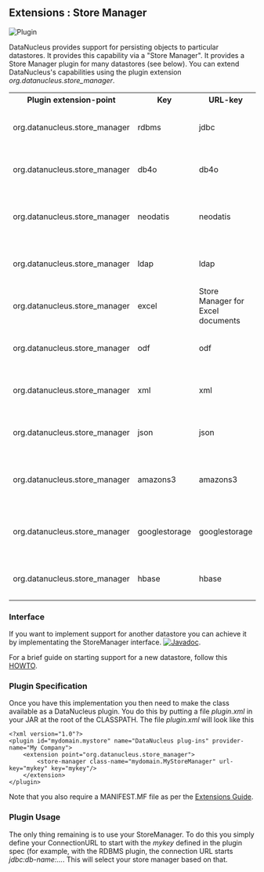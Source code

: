 <head><title>Extensions : Store Manager</title></head>

## Extensions : Store Manager
![Plugin](../images/nucleus_plugin.gif)

DataNucleus provides support for persisting objects to particular datastores. It provides this capability via a "Store Manager". 
It provides a Store Manager plugin for many datastores (see below). You can extend DataNucleus's capabilities using the plugin extension 
*org.datanucleus.store_manager*.

<table>
    <tr>
        <th>Plugin extension-point</th>
        <th>Key</th>
        <th>URL-key</th>
        <th>Description</th>
        <th width="80">Location</th>
    </tr>
    <tr>
        <td>org.datanucleus.store_manager</td>
        <td>rdbms</td>
        <td>jdbc</td>
        <td>Store Manager for RDBMS datastores</td>
        <td>datanucleus-rdbms</td>
    </tr>
    <tr>
        <td>org.datanucleus.store_manager</td>
        <td>db4o</td>
        <td>db4o</td>
        <td>Store Manager for DB4O datastore</td>
        <td>datanucleus-db4o</td>
    </tr>
    <tr>
        <td>org.datanucleus.store_manager</td>
        <td>neodatis</td>
        <td>neodatis</td>
        <td>Store Manager for NeoDatis datastores</td>
        <td>datanucleus-neodatis</td>
    </tr>
    <tr>
        <td>org.datanucleus.store_manager</td>
        <td>ldap</td>
        <td>ldap</td>
        <td>Store Manager for LDAP datastores</td>
        <td>datanucleus-ldap</td>
    </tr>
    <tr>
        <td>org.datanucleus.store_manager</td>
        <td>excel</td>
        <td>Store Manager for Excel documents</td>
        <td>excel</td>
        <td>datanucleus-excel</td>
    </tr>
    <tr>
        <td>org.datanucleus.store_manager</td>
        <td>odf</td>
        <td>odf</td>
        <td>Store Manager for ODF datastores</td>
        <td>datanucleus-odf</td>
    </tr>
    <tr>
        <td>org.datanucleus.store_manager</td>
        <td>xml</td>
        <td>xml</td>
        <td>Store Manager for XML datastores</td>
        <td>datanucleus-xml</td>
    </tr>
    <tr>
        <td>org.datanucleus.store_manager</td>
        <td>json</td>
        <td>json</td>
        <td>Store Manager for JSON datastores</td>
        <td>datanucleus-json</td>
    </tr>
    <tr>
        <td>org.datanucleus.store_manager</td>
        <td>amazons3</td>
        <td>amazons3</td>
        <td>Store Manager for Amazon S3 datastore</td>
        <td>datanucleus-json</td>
    </tr>
    <tr>
        <td>org.datanucleus.store_manager</td>
        <td>googlestorage</td>
        <td>googlestorage</td>
        <td>Store Manager for Google Storage datastore</td>
        <td>datanucleus-json</td>
    </tr>                
    <tr>
        <td>org.datanucleus.store_manager</td>
        <td>hbase</td>
        <td>hbase</td>
        <td>Store Manager for HBase datastores</td>
        <td>datanucleus-hbase</td>
    </tr>
</table>

### Interface

If you want to implement support for another datastore you can achieve it by implementating the StoreManager interface.
[![Javadoc](../images/javadoc.gif)](http://www.datanucleus.org/javadocs/core/latest/org/datanucleus/store/StoreManager.html).

For a brief guide on starting support for a new datastore, follow this
[HOWTO](../development/new_store_plugin_howto.html).

### Plugin Specification

Once you have this implementation you then need to make the class available as a DataNucleus plugin. You do this by putting a file 
_plugin.xml_ in your JAR at the root of the CLASSPATH. The file _plugin.xml_ will look like this

	<?xml version="1.0"?>
	<plugin id="mydomain.mystore" name="DataNucleus plug-ins" provider-name="My Company">
    	<extension point="org.datanucleus.store_manager">
        	<store-manager class-name="mydomain.MyStoreManager" url-key="mykey" key="mykey"/>
    	</extension>
	</plugin>

Note that you also require a MANIFEST.MF file as per the [Extensions Guide](index.html).

### Plugin Usage

The only thing remaining is to use your StoreManager. To do this you simply define your ConnectionURL to start with the _mykey_ defined in the plugin spec 
(for example, with the RDBMS plugin, the connection URL starts _jdbc:db-name:..._. This will select your store manager based on that.
